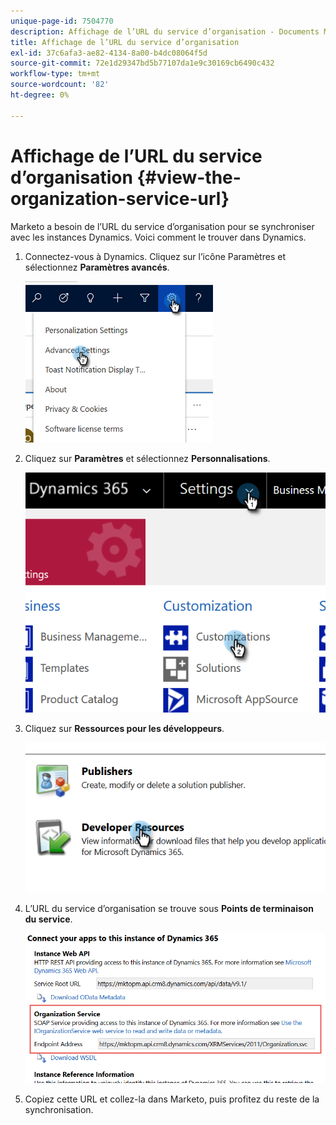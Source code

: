 ```yaml
---
unique-page-id: 7504770
description: Affichage de l’URL du service d’organisation - Documents Marketo - Documentation du produit
title: Affichage de l’URL du service d’organisation
exl-id: 37c6afa3-ae82-4134-8a00-b4dc08064f5d
source-git-commit: 72e1d29347bd5b77107da1e9c30169cb6490c432
workflow-type: tm+mt
source-wordcount: '82'
ht-degree: 0%

---
```


# Affichage de l’URL du service d’organisation {#view-the-organization-service-url}

Marketo a besoin de l’URL du service d’organisation pour se synchroniser avec les instances Dynamics. Voici comment le trouver dans Dynamics.

1. Connectez-vous à Dynamics. Cliquez sur l’icône Paramètres et sélectionnez **Paramètres avancés**.

   ![](assets/one.png)

1. Cliquez sur **Paramètres** et sélectionnez **Personnalisations**.

   ![](assets/two.png)

1. Cliquez sur **Ressources pour les développeurs**.

   ![](assets/three.png)

1. L’URL du service d’organisation se trouve sous **Points de terminaison du service**.

   ![](assets/four.png)

1. Copiez cette URL et collez-la dans Marketo, puis profitez du reste de la synchronisation.
